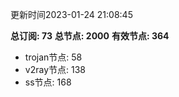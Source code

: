 更新时间2023-01-24 21:08:45

**总订阅: 73**
**总节点: 2000**
**有效节点: 364**
- trojan节点: 58
- v2ray节点: 138
- ss节点: 168
